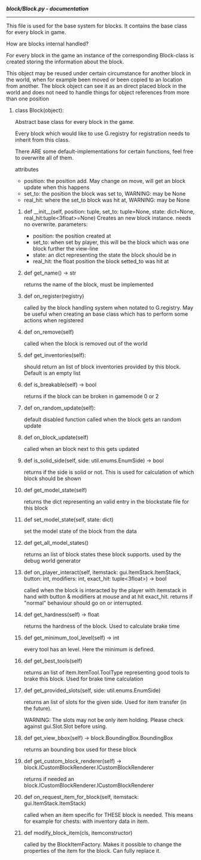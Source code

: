 ***block/Block.py - documentation***
___

This file is used for the base system for blocks.
It contains the base class for every block in game.

How are blocks internal handled?

For every block in the game an instance of the corresponding
Block-class is created storing the information about the block.

This object may be reused under certain circumstance for another block
in the world, when for example been moved or been copied to an location
from another. The block object can see it as an direct placed block in
the world and does not need to handle things for object references from
more than one position

1. class Block(object):
    
    Abstract base class for every block in the game.
    
    Every block which would like to use G.registry for registration
    needs to inherit from this class.
    
    There ARE some default-implementations for certain functions,
    feel free to overwrite all of them.
    
    attributes
    
    - position: the position add. May change on move, will get an
    block update when this happens
    - set_to: the position the block was set to, WARNING: may be None
    - real_hit: where the set_to block was hit at, WARNING: may be None
    
    1. def \_\_init__(self, position: tuple, set_to: tuple=None, state: dict=None, real_hit:tuple<3float>=None)
        Creates an new block instance. needs no overwrite.
        parameters:
        - position: the position created at
        - set_to: when set by player, this will be the block which
        was one block further the view-line
        - state: an dict representing the state the block should be in
        - real_hit: the float position the block setted_to was hit at
        
    2. def get_name() -> str
        
        returns the name of the block, must be implemented
        
    3. def on_register(registry)
        
        called by the block handling system when notated to G.registry.
        May be useful when creating an base class which has to perform
        some actions when registered
        
    4. def on_remove(self)
    
        called when the block is removed out of the world
        
    5. def get_inventories(self):
    
        should return an list of block inventories provided by this
        block. Default is an empty list
        
    6. def is_breakable(self) -> bool
    
        returns if the block can be broken in gamemode 0 or 2
        
    7. def on_random_update(self):
    
        default disabled function called when the block gets an random
        update
     
    8. def on_block_update(self)
    
        called when an block next to this gets updated
        
    9. def is_solid_side(self, side: util.enums.EnumSide) -> bool
    
        returns if the side is solid or not. This is used for 
        calculation of which block should be shown
    
    10. def get_model_state(self)
    
        returns the dict representing an valid entry in the blockstate
        file for this block
        
    11. def set_model_state(self, state: dict)
    
        set the model state of the block from the data
        
    12. def get_all_model_states()
    
        returns an list of block states these block supports. used by
        the debug world generator
        
    13. def on_player_interact(self, itemstack: gui.ItemStack.ItemStack, button: int, modifiers: int, exact_hit: tuple<3float>) -> bool
        
        called when the block is interacted by the player with itemstack
        in hand with button & modifiers at mouse and at hit exact_hit.
        returns if "normal" behaviour should go on or interrupted.
    
    14. def get_hardness(self) -> float
    
        returns the hardness of the block. Used to calculate brake time
        
    15. def get_minimum_tool_level(self) -> int
    
        every tool has an level. Here the minimum is defined. 
        
    16. def get_best_tools(self)
    
        returns an list of item.ItemTool.ToolType representing good 
        tools to brake this block. Used for brake time calculation
    
    17. def get_provided_slots(self, side: util.enums.EnumSide)
    
        returns an list of slots for the given side. Used for item 
        transfer (in the future).
        
        WARNING: The slots may not be only item holding. Please check 
        against gui.Slot.Slot before using.
    
    18. def get_view_bbox(self) -> block.BoundingBox.BoundingBox
    
        returns an bounding box used for these block
        
    19. def get_custom_block_renderer(self) -> block.ICustomBlockRenderer.ICustomBlockRenderer
    
        returns if needed an 
        block.ICustomBlockRenderer.ICustomBlockRenderer
        
    20. def on_request_item_for_block(self, itemstack: gui.ItemStack.ItemStack)
    
        called when an item specific for THESE block is needed. This 
        means for example for chests: with inventory data in item.
    
    21. def modify_block_item(cls, itemconstructor)
    
        called by the BlockItemFactory. Makes it possible to change the
        properties of the item for the block. Can fully replace it.
         
         
        